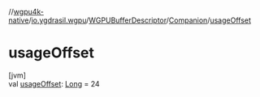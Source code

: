 //[wgpu4k-native](../../../../index.md)/[io.ygdrasil.wgpu](../../index.md)/[WGPUBufferDescriptor](../index.md)/[Companion](index.md)/[usageOffset](usage-offset.md)

# usageOffset

[jvm]\
val [usageOffset](usage-offset.md): [Long](https://kotlinlang.org/api/core/kotlin-stdlib/kotlin/-long/index.html) = 24